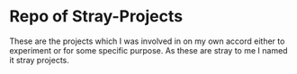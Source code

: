 # Repo of Stray-Projects
These are the projects which I was involved in on my own accord either to experiment or for some specific purpose.
As these are stray to me I named it stray projects.
